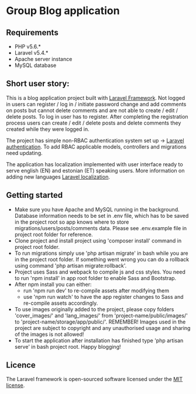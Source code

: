 # Group Blog application

## Requirements
* PHP v5.6.*
* Laravel v5.4.*
* Apache server instance
* MySQL database

## Short user story:
This is a blog application project built with [Laravel Framework](https://laravel.com/). 
Not logged in users can register / log in / initiate password change and add comments on posts but cannot delete comments and are not able to create / edit / delete posts. To log in user has to register. After completing the registration process users can create / edit / delete posts and delete comments they created while they were logged in.

The project has simple non-RBAC authentication system set up -> [Laravel authentication](https://laravel.com/docs/5.4/authentication). To add RBAC applicable models, controllers and migrations need updating.

The application has localization implemented with user interface ready to serve english (EN) and estonian (ET) speaking users. More information on adding new languages [Laravel localization](https://github.com/mcamara/laravel-localization). 


## Getting started
* Make sure you have Apache and MySQL running in the background. Database information needs to be set in .env file, which has to be saved in the project root so app knows where to store migrations/users/posts/comments data. Please see .env.example file in project root folder for reference.
* Clone project and install project using 'composer install' command in project root folder.
* To run migrations simply use 'php artisan migrate' in bash while you are in the project root folder. If something went wrong you can do a rollback using command 'php artisan migrate:rollback'.
* Project uses Sass and webpack to compile js and css styles. You need to run 'npm install' in app root folder to enable Sass and Bootstrap.
* After npm install you can either:
  * run 'npm run dev' to re-compile assets after modifying them 
  * use 'npm run watch' to have the app register changes to Sass and re-compile assets accordingly.
* To use images originally added to the project, please copy folders 'cover_images/' and 'lang_images/' from 'project-name/public/images/' to 'project-name/storage/app/public/'. REMEMBER! Images used in the project are subject to copyright and any unauthorised usage and sharing of the images is not allowed!
* To start the application after installation has finished type 'php artisan serve' in bash project root. Happy blogging!


## Licence

The Laravel framework is open-sourced software licensed under the [MIT license](http://opensource.org/licenses/MIT).
